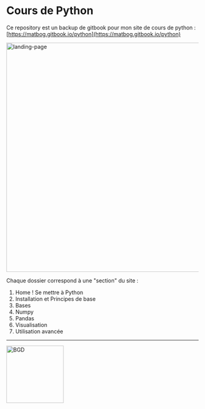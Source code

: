 # Cours de Python 


Ce repository est un backup de gitbook pour mon site de cours de python : [https://matbog.gitbook.io/python](https://matbog.gitbook.io/python)

<img width="600"  alt="landing-page" src="https://github.com/user-attachments/assets/fe018210-0b30-499b-b7f3-fab0668a0612" />


Chaque dossier correspond à une "section" du site : 

1. Home ! Se mettre à Python
2. Installation et Principes de base
3. Bases
4. Numpy
5. Pandas
6. Visualisation
7. Utilisation avancée
   
---
<img width="150" alt="BGD" src="https://github.com/user-attachments/assets/3ae0cb08-62dd-4a47-bf66-932e3bc251c3" />
